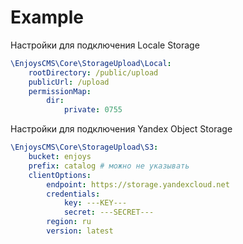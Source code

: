 # Example
Настройки для подключения Locale Storage
```yaml
\EnjoysCMS\Core\StorageUpload\Local:
    rootDirectory: /public/upload
    publicUrl: /upload
    permissionMap:
        dir:
            private: 0755
```

Настройки для подключения Yandex Object Storage
```yaml
\EnjoysCMS\Core\StorageUpload\S3:
    bucket: enjoys
    prefix: catalog # можно не указывать
    clientOptions:
        endpoint: https://storage.yandexcloud.net
        credentials:
            key: ---KEY---
            secret: ---SECRET---
        region: ru
        version: latest
```
